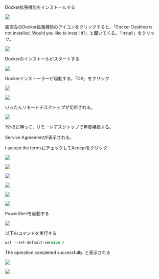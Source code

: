 Docker拡張機能をインストールする

![](images/ss-2022-07-13-15-01-52.png)

画面左のDocker拡張機能のアイコンをクリックすると、「Docker Desktop is not installed. Would you like to install it?」と聞いてくる。「Install」をクリック。

![](images/ss-2022-07-13-15-05-20.png)

Dockerのインストールがスタートする

![](images/ss-2022-07-13-15-07-25.png)

Dockerインストーラーが起動する。「OK」をクリック

![](images/ss-2022-07-13-15-08-02.png)

![](images/ss-2022-07-13-15-13-08.png)

いったんリモートデスクトップが切断される。

![](images/ss-2022-07-13-15-13-41.png)


1分ほど待って、リモートデスクトップで再度接続する。

Service Agreementが表示される。

I accept the termsにチェックしてAcceptをクリック

![](images/ss-2022-07-13-15-15-13.png)

![](images/ss-2022-07-13-15-23-50.png)

![](images/ss-2022-07-13-15-24-33.png)

![](images/ss-2022-07-13-15-25-11.png)

![](images/ss-2022-07-13-15-25-42.png)

![](images/ss-2022-07-13-15-26-05.png)

PowerShellを起動する

![](images/ss-2022-07-13-15-29-16.png)

以下のコマンドを実行する

```ps
wsl --set-default-version 2
```

The operation completed successfully. と表示される

![](images/ss-2022-07-13-15-30-25.png)


![](images/ss-2022-07-13-15-26-30.png)
